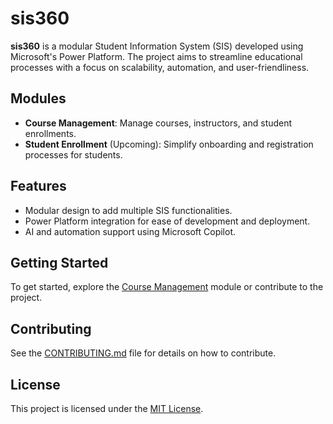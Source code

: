 # sis360

**sis360** is a modular Student Information System (SIS) developed using Microsoft's Power Platform. The project aims to streamline educational processes with a focus on scalability, automation, and user-friendliness.

## Modules
- **Course Management**: Manage courses, instructors, and student enrollments.
- **Student Enrollment** (Upcoming): Simplify onboarding and registration processes for students.

## Features
- Modular design to add multiple SIS functionalities.
- Power Platform integration for ease of development and deployment.
- AI and automation support using Microsoft Copilot.

## Getting Started
To get started, explore the [Course Management](CourseManagement/) module or contribute to the project.

## Contributing
See the [CONTRIBUTING.md](CONTRIBUTING.md) file for details on how to contribute.

## License
This project is licensed under the [MIT License](LICENSE).
